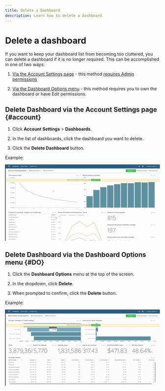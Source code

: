 ```yaml
---
title: Delete a Dashboard
description: Learn how to delete a dashboard.
---
```

# Delete a dashboard

If you want to keep your dashboard list from becoming too cluttered, you can delete a dashboard if it is no longer required. This can be accomplished in one of two ways:

1. [Via the Account Settings page](#account) - this method [requires Admin permissions](../../administrator/user-management/user-management.md)

1. [Via the Dashboard Options menu](#DO) - this method requires you to own the dashboard or have Edit permissions.

## Delete Dashboard via the Account Settings page {#account}

1. Click **Account Settings** > **Dashboards**.

1. In the list of dashboards, click the dashboard you want to delete.

1. Click the **Delete Dashboard** button.

Example:

![delete dashboard](../../assets/deleting_dash.gif)<!--{: width="703" height="346"}-->

## Delete Dashboard via the Dashboard Options menu {#DO}

1. Click the **Dashboard Options** menu at the top of the screen.

1. In the dropdown, click **Delete**.

1. When prompted to confirm, click the **Delete** button.

Example:

![delete dashboard](../../assets/deleting_dash_2.gif)<!--{: width="703" height="347"}-->
